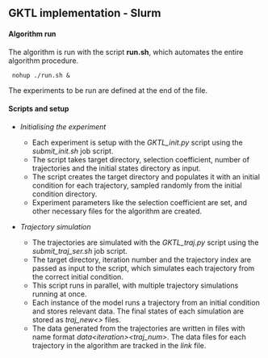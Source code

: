 ## GKTL implementation -  Slurm

#### Algorithm run

The algorithm is run with the script **run.sh**, which automates the entire algorithm procedure.

```
 nohup ./run.sh &
```
  
The experiments to be run are defined at the end of the file.

#### Scripts and setup

* *Initialising the experiment*
	+ Each experiment is setup with the *GKTL_init.py* script using the *submit_init.sh* job script.
	+ The script takes target directory, selection coefficient, number of trajectories and the initial states directory as input.
	+ The script creates the target directory and populates it with an initial condition for each trajectory, sampled randomly from the initial condition directory.
	+ Experiment parameters like the selection coefficient are set, and other necessary files for the algorithm are created.

* *Trajectory simulation*
	+ The trajectories are simulated with the *GKTL_traj.py* script using the *submit_traj_ser.sh* job script.
	+ The target directory, iteration number and the trajectory index are passed as input to the script, which simulates each trajectory from the correct initial condition.
	+ This script runs in parallel, with multiple trajectory simulations running at once.
	+ Each instance of the model runs a trajectory from an initial condition and stores relevant data. The final states of each simulation are stored as *traj_new\<>* files.
	+ The data generated from the trajectories are written in files with name format *data*_\<*iteration>*_*\<traj_num>*. The data files for each trajectory in the algorithm are tracked in the *link* file.
 